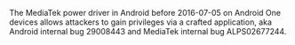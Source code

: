 The MediaTek power driver in Android before 2016-07-05 on Android One devices allows attackers to gain privileges via a crafted application, aka Android internal bug 29008443 and MediaTek internal bug ALPS02677244.